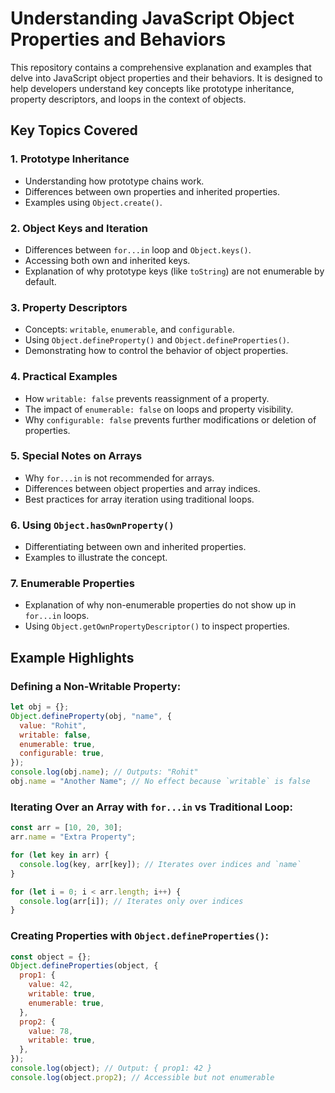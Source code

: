 # Understanding JavaScript Object Properties and Behaviors

This repository contains a comprehensive explanation and examples that delve into JavaScript object properties and their behaviors.
 It is designed to help developers understand key concepts like prototype inheritance, property descriptors, and loops in the context of objects.

## Key Topics Covered

### 1. **Prototype Inheritance**
   - Understanding how prototype chains work.
   - Differences between own properties and inherited properties.
   - Examples using `Object.create()`.

### 2. **Object Keys and Iteration**
   - Differences between `for...in` loop and `Object.keys()`.
   - Accessing both own and inherited keys.
   - Explanation of why prototype keys (like `toString`) are not enumerable by default.

### 3. **Property Descriptors**
   - Concepts: `writable`, `enumerable`, and `configurable`.
   - Using `Object.defineProperty()` and `Object.defineProperties()`.
   - Demonstrating how to control the behavior of object properties.

### 4. **Practical Examples**
   - How `writable: false` prevents reassignment of a property.
   - The impact of `enumerable: false` on loops and property visibility.
   - Why `configurable: false` prevents further modifications or deletion of properties.

### 5. **Special Notes on Arrays**
   - Why `for...in` is not recommended for arrays.
   - Differences between object properties and array indices.
   - Best practices for array iteration using traditional loops.

### 6. **Using `Object.hasOwnProperty()`**
   - Differentiating between own and inherited properties.
   - Examples to illustrate the concept.

### 7. **Enumerable Properties**
   - Explanation of why non-enumerable properties do not show up in `for...in` loops.
   - Using `Object.getOwnPropertyDescriptor()` to inspect properties.

## Example Highlights

### Defining a Non-Writable Property:
```javascript
let obj = {};
Object.defineProperty(obj, "name", {
  value: "Rohit",
  writable: false,
  enumerable: true,
  configurable: true,
});
console.log(obj.name); // Outputs: "Rohit"
obj.name = "Another Name"; // No effect because `writable` is false
```

### Iterating Over an Array with `for...in` vs Traditional Loop:
```javascript
const arr = [10, 20, 30];
arr.name = "Extra Property";

for (let key in arr) {
  console.log(key, arr[key]); // Iterates over indices and `name`
}

for (let i = 0; i < arr.length; i++) {
  console.log(arr[i]); // Iterates only over indices
}
```

### Creating Properties with `Object.defineProperties()`:
```javascript
const object = {};
Object.defineProperties(object, {
  prop1: {
    value: 42,
    writable: true,
    enumerable: true,
  },
  prop2: {
    value: 78,
    writable: true,
  },
});
console.log(object); // Output: { prop1: 42 }
console.log(object.prop2); // Accessible but not enumerable
```

